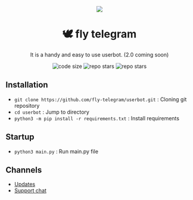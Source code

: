 <div align="center">
    <img src="https://raw.githubusercontent.com/fly-telegram/userbot/master/assets/logo.gif">
    <h1>🕊️ fly telegram</h1>
    <p>It is a handy and easy to use userbot. (2.0 coming soon)</p>
    <img alt="code size" src="https://img.shields.io/github/languages/code-size/fly-telegram/userbot?style=for-the-badge">
    <img alt="repo stars" src="https://img.shields.io/github/stars/fly-telegram/userbot?style=for-the-badge">
    <img alt="repo stars" src="https://img.shields.io/github/commit-activity/w/fly-telegram/userbot?style=for-the-badge">
</div>

<h2>Installation</h2>
<ul>
    <li><code>git clone https://github.com/fly-telegram/userbot.git</code> : Cloning git repository</li>
    <li><code>cd userbot</code> : Jump to directory</li>
    <li><code>python3 -m pip install -r requirements.txt</code> : Install requirements</li>
</ul>

<h2>Startup</h2>
<ul>
    <li><code>python3 main.py</code> : Run main.py file</li>
</ul>

<h2>Channels</h2>
<ul>
    <li><a href="https://t.me/flyTG_UB">Updates</a></li>
    <li><a href="https://t.me/flyTG_support">Support chat</a></li>
</ul>

